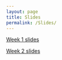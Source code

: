 ```yaml
---
layout: page
title: Slides
permalink: /Slides/
---
```


[Week 1 slides](/slides/Bioinformatics1.html)

[Week 2 slides](/slides/Bioinformatics2.html)

